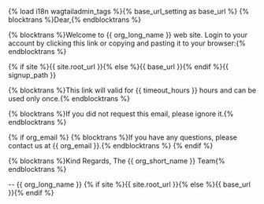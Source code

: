 {% load i18n wagtailadmin_tags %}{% base_url_setting as base_url %}
{% blocktrans %}Dear,{% endblocktrans %}

{% blocktrans %}Welcome to {{ org_long_name }} web site. Login to your account by clicking this link or copying and pasting it to your browser:{% endblocktrans %}

{% if site %}{{ site.root_url }}{% else %}{{ base_url }}{% endif %}{{ signup_path }}

{% blocktrans %}This link will valid for {{ timeout_hours }} hours and can be used only once.{% endblocktrans %}

{% blocktrans %}If you did not request this email, please ignore it.{% endblocktrans %}

{% if org_email %}
{% blocktrans %}If you have any questions, please contact us at {{ org_email }}.{% endblocktrans %}
{% endif %}

{% blocktrans %}Kind Regards,
The {{ org_short_name }} Team{% endblocktrans %}

--
{{ org_long_name }}
{% if site %}{{ site.root_url }}{% else %}{{ base_url }}{% endif %}
